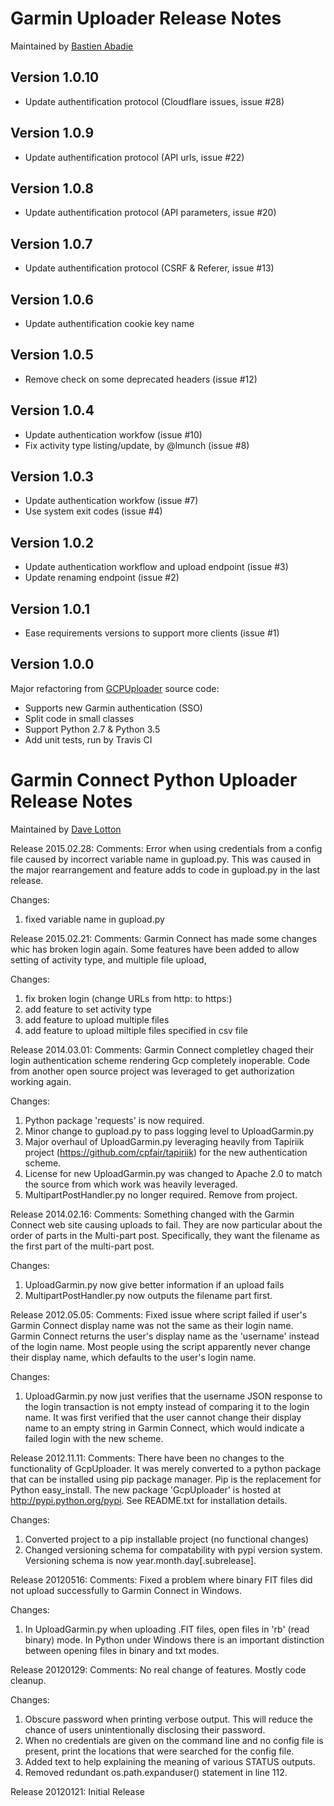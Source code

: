 Garmin Uploader Release Notes
==============================

Maintained by [Bastien Abadie](https://github.com/La0)

Version 1.0.10
-------------

 * Update authentification protocol (Cloudflare issues, issue #28)

Version 1.0.9
-------------

 * Update authentification protocol (API urls, issue #22)

Version 1.0.8
-------------

 * Update authentification protocol (API parameters, issue #20)

Version 1.0.7
-------------

 * Update authentification protocol (CSRF & Referer, issue #13)

Version 1.0.6
-------------

 * Update authentification cookie key name

Version 1.0.5
-------------

 * Remove check on some deprecated headers (issue #12)

Version 1.0.4
-------------

 * Update authentication workfow (issue #10)
 * Fix activity type listing/update, by @lmunch (issue #8)

Version 1.0.3
-------------

 * Update authentication workfow (issue #7)
 * Use system exit codes (issue #4)

Version 1.0.2
-------------

 * Update authentication workflow and upload endpoint (issue #3)
 * Update renaming endpoint (issue #2)

Version 1.0.1
-------------

 * Ease requirements versions to support more clients (issue #1)

Version 1.0.0
-------------

Major refactoring from [GCPUploader](https://github.com/dlotton/GcpUploader) source code:

 * Supports new Garmin authentication (SSO)
 * Split code in small classes
 * Support Python 2.7 & Python 3.5
 * Add unit tests, run by Travis CI


Garmin Connect Python Uploader Release Notes
============================================

Maintained by [Dave Lotton](https://github.com/dlotton)

Release 2015.02.28:
  Comments:
  Error when using credentials from a config file caused by incorrect 
  variable name in gupload.py.  This was caused in the major rearrangement
  and feature adds to code in gupload.py in the last release.

  Changes:
  1) fixed variable name in gupload.py
  
Release 2015.02.21:
  Comments:
  Garmin Connect has made some changes whic has broken login again.  Some 
  features have been added to allow setting of activity type, and multiple 
  file upload,
  
  Changes:
  1) fix broken login (change URLs from http: to https:)
  2) add feature to set activity type 
  3) add feature to upload multiple files
  4) add feature to upload miltiple files specified in csv file
 
  
Release 2014.03.01:
  Comments:
  Garmin Connect completley chaged their login authentication scheme rendering
  Gcp completely inoperable.  Code from another open source project was 
  leveraged to get authorization working again.  

  Changes:
  1) Python package 'requests' is now required.
  2) Minor change to gupload.py to pass logging level to UploadGarmin.py
  3) Major overhaul of UploadGarmin.py leveraging heavily from Tapiriik project
     (https://github.com/cpfair/tapiriik) for the new authentication scheme.
  4) License for new UploadGarmin.py was changed to Apache 2.0 to match the
     source from which work was heavily leveraged.
  4) MultipartPostHandler.py no longer required. Remove from project.

Release 2014.02.16:
  Comments:
  Something changed with the Garmin Connect web site causing uploads to fail.
  They are now particular about the order of parts in the Multi-part post.
  Specifically, they want the filename as the first part of the multi-part
  post.
  
  Changes:
  1) UploadGarmin.py now give better information if an upload fails
  2) MultipartPostHandler.py now outputs the filename part first.

Release 2012.05.05:
  Comments:
  Fixed issue where script failed if user's Garmin Connect display name was 
  not the same as their login name.  Garmin Connect returns the user's 
  display name as the 'username' instead of the login name.  Most people using
  the script apparently never change their display name, which defaults to the
  user's login name.
  
  Changes:
  1) UploadGarmin.py now just verifies that the username JSON response to the 
     login transaction is not empty instead of comparing it to the login name.
     It was first verified that the user cannot change their display name to 
     an empty string in Garmin Connect, which would indicate a failed login 
     with the new scheme.

Release 2012.11.11:
  Comments:
  There have been no changes to the functionality of GcpUploader. It was
  merely converted to a python package that can be installed using pip
  package manager.  Pip is the replacement for Python easy_install.  The
  new package 'GcpUploader' is hosted at http://pypi.python.org/pypi. See 
  README.txt for installation details.

  Changes:
  1) Converted project to a pip installable project (no functional changes)
  2) Changed versioning schema for compatability with pypi version system.  
     Versioning schema is now year.month.day[.subrelease].

Release 20120516:
  Comments:
  Fixed a problem where binary FIT files did not upload successfully to Garmin 
  Connect in Windows.  

  Changes:
  1)  In UploadGarmin.py when uploading .FIT files, open files in 'rb' (read 
      binary) mode.  In Python under Windows there is an important distinction
      between opening files in binary and txt modes.  

Release 20120129:
  Comments:
  No real change of features.  Mostly code cleanup.  

  Changes:
  1)  Obscure password when printing verbose output. This will reduce the 
      chance of users unintentionally disclosing their password.
  2)  When no credentials are given on the command line and no config file is
      present, print the locations that were searched for the config file.
  3)  Added text to help explaining the meaning of various STATUS outputs.
  4)  Removed redundant os.path.expanduser() statement in line 112. 


Release 20120121:
  Initial Release
